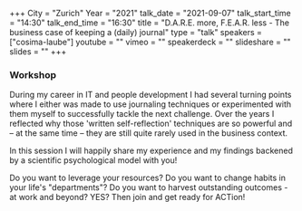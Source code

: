 +++
City = "Zurich"
Year = "2021"
talk_date = "2021-09-07"
talk_start_time = "14:30"
talk_end_time = "16:30"
title = "D.A.R.E. more, F.E.A.R. less - The business case of keeping a (daily) journal"
type = "talk"
speakers = ["cosima-laube"]
youtube = ""
vimeo = ""
speakerdeck = ""
slideshare = ""
slides = ""
+++

### Workshop

During my career in IT and people development I had several turning points where I either was made to use journaling techniques or experimented with them myself to successfully tackle the next challenge. Over the years I reflected why those 'written self-reflection' techniques are so powerful and – at the same time – they are still quite rarely used in the business context.

In this session I will happily share my experience and my findings backened by a scientific psychological model with you!

Do you want to leverage your resources?
Do you want to change habits in your life's "departments"?
Do you want to harvest outstanding outcomes - at work and beyond?
YES? Then join and get ready for ACTion!